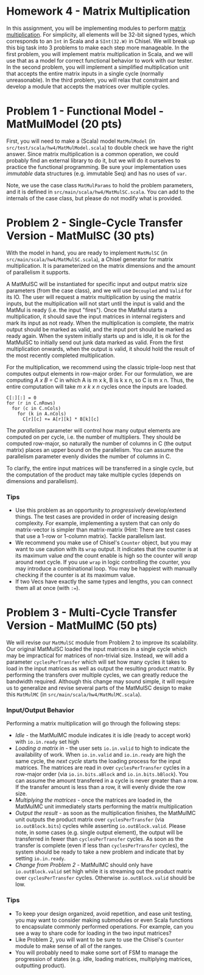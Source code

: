 Homework 4 - Matrix Multiplication
=======================
In this assignment, you will be implementing modules to perform [matrix multiplication](https://en.wikipedia.org/wiki/Matrix_multiplication). For simplicity, all elements will be 32-bit signed types, which corresponds to an `Int` in Scala and a `SInt(32.W)` in Chisel. We will break up this big task into 3 problems to make each step more manageable. In the first problem, you will implement matrix multiplication in Scala, and we will use that as a model for correct functional behavior to work with our tester. In the second problem, you will implement a simplified multiplication unit that accepts the entire matrix inputs in a single cycle (normally unreasonable). In the third problem, you will relax that constraint and develop a module that accepts the matrices over multiple cycles.



# Problem 1 -  Functional Model - MatMulModel (20 pts)

First, you will need to make a (Scala) model `MatMulModel` (in `src/test/scala/hw4/MatMulModel.scala`) to double check we have the right answer. Since matrix multiplication is a common operation, we could probably find an external library to do it, but we will do it ourselves to practice the functional programming. Be sure your implementation uses _immutable_ data structures (e.g. immutable Seq) and has no uses of `var`.

Note, we use the case class `MatMulParams` to hold the problem parameters, and it is defined in `src/main/scala/hw4/MatMulSC.scala`. You can add to the internals of the case class, but please do not modify what is provided.



# Problem 2 -  Single-Cycle Transfer Version - MatMulSC (30 pts)

With the model in hand, you are ready to implement `MatMulSC` (in `src/main/scala/hw4/MatMulSC.scala`), a Chisel generator for matrix multiplication. It is parameterized on the matrix dimensions and the amount of parallelism it supports.

A MatMulSC will be instantiated for specific input and output matrix size parameters (from the case class), and we will use `Decoupled` and `Valid` for its IO. The user will request a matrix multiplication by using the matrix inputs, but the multiplication will not start until the input is valid and the MatMul is ready (i.e. the input "fires"). Once the MatMul starts a multiplication, it should save the input matrices in internal registers and mark its input as not ready. When the multiplication is complete, the matrix output should be marked as valid, and the input port should be marked as ready again. When the system initially starts up and is idle, it is ok for the MatMulSC to initially send out junk data marked as valid. From the first multiplication onwards, when the output is valid, it should hold the result of the most recently completed multiplication.

For the multiplication, we recommend using the classic triple-loop nest that computes output elements in row-major order. For our formulation, we are computing _A x B = C_ in which A is m x k, B is k x n, so C is m x n. Thus, the entire computation will take _m x k x n_ cycles once the inputs are loaded.
```
C[:][:] = 0
for (r in C.nRows)
  for (c in C.nCols)
    for (k in A.nCols)
      C[r][c] += A[r][k] * B[k][c]
```

The _parallelism_ parameter will control how many output elements are computed on per cycle, i.e. the number of multipliers. They should be computed row-major, so naturally the number of columns in C (the output matrix) places an upper bound on the parallelism. You can assume the parallelism parameter evenly divides the number of columns in C.

To clarify, the entire input matrices will be transferred in a single cycle, but the computation of the product may take multiple cycles (depends on dimensions and parallelism).


### Tips
* Use this problem as an opportunity to _progressively_ develop/extend things. The test cases are provided in order of increasing design complexity. For example, implementing a system that can only do matrix-vector is simpler than matrix-matrix (Hint: There are test cases that use a 1-row or 1-column matrix). Tackle parallelism last.
* We recommend you make use of Chisel's `Counter` object, but you may want to use caution with its `wrap` output. It indicates that the counter is at its maximum value _and_ the count enable is high so the counter will _wrap_ around next cycle. If you use `wrap` in logic controlling the counter, you may introduce a combinational loop. You may be happiest with manually checking if the counter is at its maximum value.
* If two Vecs have exactly the same types and lengths, you can connect them all at once (with `:=`).



# Problem 3 -  Multi-Cycle Transfer Version - MatMulMC (50 pts)

We will revise our `MatMulSC` module from Problem 2 to improve its scalability. Our original MatMulSC loaded the input matrices in a single cycle which may be impractical for matrices of non-trivial size. Instead, we will add a parameter `cyclesPerTransfer` which will set how many cycles it takes to load in the input matrices as well as output the resulting product matrix. By performing the transfers over multiple cycles, we can greatly reduce the bandwidth required. Although this change may sound simple, it will require us to generalize and revise several parts of the MatMulSC design to make this `MatMulMC` (in `src/main/scala/hw4/MatMulMC.scala`).

### Input/Output Behavior
Performing a matrix multiplication will go through the following steps:
* _Idle_ - the MatMulMC module indicates it is idle (ready to accept work) with `io.in.ready` set high
* _Loading a matrix in_ - the user sets `io.in.valid` to high to indicate the availability of work. When `io.in.valid` and `io.in.ready` are high the same cycle, the _next cycle_ starts the loading process for the input matrices. The matrices are read in over `cyclesPerTransfer` cycles in a row-major order (via `io.in.bits.aBlock` and `io.in.bits.bBlock`). You can assume the amount transfered in a cycle is never greater than a row. If the transfer amount is less than a row, it will evenly divide the row size.
* _Multiplying the matrices_ - once the matrices are loaded in, the MatMulMC unit immediately starts performing the matrix multiplication
* _Output the result_ - as soon as the multiplication finishes, the MatMulMC unit outputs the product matrix over `cyclesPerTransfer` (via `io.outBlock.bits`) cycles while asserting `io.outBlock.valid`. Please note, in some cases (e.g. single output element), the output will be transferred in fewer than `cyclesPerTransfer` cycles. As soon as the transfer is complete (even if less than `cyclesPerTransfer` cycles), the system should be ready to take a new problem and indicate that by setting `io.in.ready`.
* _Change from Problem 2_ - MatMulMC should only have `io.outBlock.valid` set high while it is streaming out the product matrix over `cyclesPerTransfer` cycles. Otherwise `io.outBlock.valid` should be low.

### Tips
* To keep your design organized, avoid repetition, and ease unit testing, you may want to consider making submodules or even Scala functions to encapsulate commonly performed operations. For example, can you see a way to share code for loading in the two input matrices?
* Like Problem 2, you will want to be sure to use the Chisel's `Counter` module to make sense of all of the ranges.
* You will probably need to make some sort of FSM to manage the progression of states (e.g. idle, loading matrices, multiplying matrices, outputting product).
